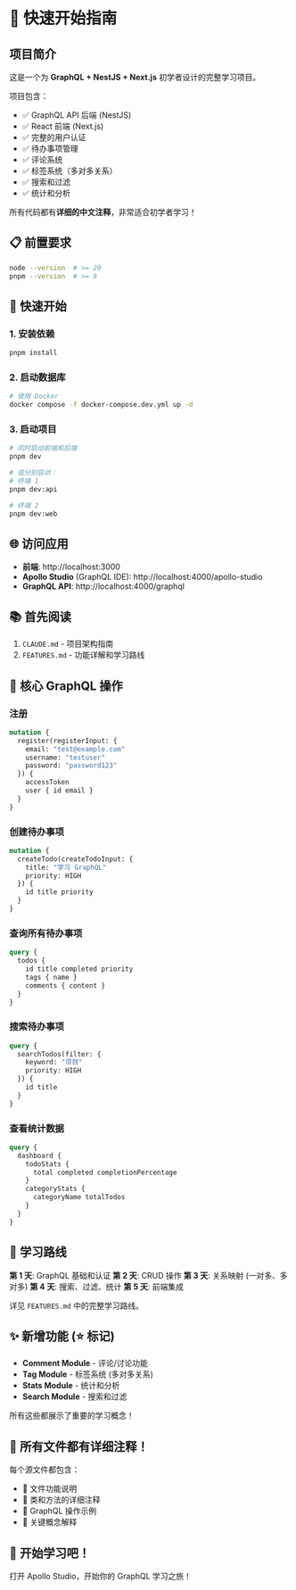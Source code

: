 # 🚀 快速开始指南

## 项目简介

这是一个为 **GraphQL + NestJS + Next.js** 初学者设计的完整学习项目。

项目包含：
- ✅ GraphQL API 后端 (NestJS)
- ✅ React 前端 (Next.js)
- ✅ 完整的用户认证
- ✅ 待办事项管理
- ✅ 评论系统
- ✅ 标签系统（多对多关系）
- ✅ 搜索和过滤
- ✅ 统计和分析

所有代码都有**详细的中文注释**，非常适合初学者学习！

## 📋 前置要求

```bash
node --version  # >= 20
pnpm --version  # >= 9
```

## 🔧 快速开始

### 1. 安装依赖
```bash
pnpm install
```

### 2. 启动数据库
```bash
# 使用 Docker
docker compose -f docker-compose.dev.yml up -d
```

### 3. 启动项目
```bash
# 同时启动前端和后端
pnpm dev

# 或分别启动：
# 终端 1
pnpm dev:api

# 终端 2  
pnpm dev:web
```

## 🌐 访问应用

- **前端**: http://localhost:3000
- **Apollo Studio** (GraphQL IDE): http://localhost:4000/apollo-studio
- **GraphQL API**: http://localhost:4000/graphql

## 📚 首先阅读

1. `CLAUDE.md` - 项目架构指南
2. `FEATURES.md` - 功能详解和学习路线

## 📝 核心 GraphQL 操作

### 注册
```graphql
mutation {
  register(registerInput: {
    email: "test@example.com"
    username: "testuser"
    password: "password123"
  }) {
    accessToken
    user { id email }
  }
}
```

### 创建待办事项
```graphql
mutation {
  createTodo(createTodoInput: {
    title: "学习 GraphQL"
    priority: HIGH
  }) {
    id title priority
  }
}
```

### 查询所有待办事项
```graphql
query {
  todos {
    id title completed priority
    tags { name }
    comments { content }
  }
}
```

### 搜索待办事项
```graphql
query {
  searchTodos(filter: {
    keyword: "项目"
    priority: HIGH
  }) {
    id title
  }
}
```

### 查看统计数据
```graphql
query {
  dashboard {
    todoStats {
      total completed completionPercentage
    }
    categoryStats {
      categoryName totalTodos
    }
  }
}
```

## 🧠 学习路线

**第 1 天**: GraphQL 基础和认证
**第 2 天**: CRUD 操作
**第 3 天**: 关系映射 (一对多、多对多)
**第 4 天**: 搜索、过滤、统计
**第 5 天**: 前端集成

详见 `FEATURES.md` 中的完整学习路线。

## ✨ 新增功能 (⭐ 标记)

- **Comment Module** - 评论/讨论功能
- **Tag Module** - 标签系统 (多对多关系)
- **Stats Module** - 统计和分析
- **Search Module** - 搜索和过滤

所有这些都展示了重要的学习概念！

## 📖 所有文件都有详细注释！

每个源文件都包含：
- 📌 文件功能说明
- 📌 类和方法的详细注释
- 📌 GraphQL 操作示例
- 📌 关键概念解释

## 🎉 开始学习吧！

打开 Apollo Studio，开始你的 GraphQL 学习之旅！
